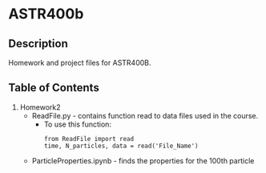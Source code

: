 # ASTR400b


## Description
Homework and project files for ASTR400B.

## Table of Contents
1. Homework2
   - ReadFile.py - contains function read to data files used in the course.
     - To use this function:
        ```
        from ReadFile import read 
        time, N_particles, data = read('File_Name')
        ```
   - ParticleProperties.ipynb - finds the properties for the 100th particle
